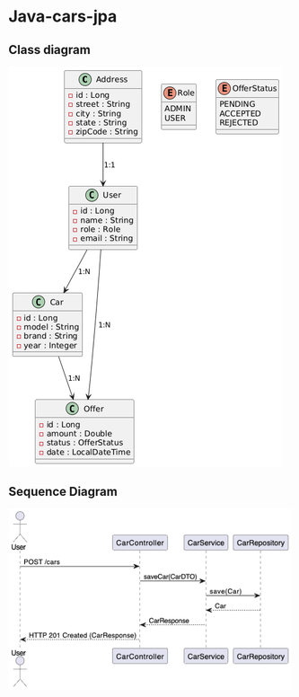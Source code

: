 # Java-cars-jpa

## Class diagram
![Class diagram](./docs/class-diagram.png)

## Sequence Diagram
![Sequence Diagram](./docs/sequence-diagram.png)